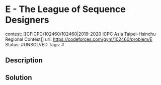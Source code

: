 # E - The League of Sequence Designers

contest: [[CFICPC/102460/102460|2019-2020 ICPC Asia Taipei-Hsinchu Regional Contest]]
url: https://codeforces.com/gym/102460/problem/E
Status: #UNSOLVED
Tags: #

## Description

## Solution

